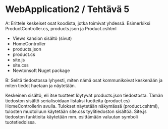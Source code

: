 # WebApplication2 / Tehtävä 5

A: Erittele keskeiset osat koodista, jotka toimivat yhdessä. Esimerkiksi ProductController.cs, products.json ja Product.cshtml

  - Views kansion sisältö (sivut)
  - HomeController
  - products.json
  - product.cs
  - site.js
  - site.css
  - Newtonsoft Nuget package

 
B: Selitä tiedostossa lyhyesti, miten nämä osat kommunikoivat keskenään ja miten tiedot haetaan ja näytetään.

Keskeinen sisältö, eli itse tuotteet löytyvät products.json tiedostosta. Tämän tiedoston sisältö serialisoidaan listaksi tuotteita (product.cs) HomeControllerin avulla. Tulokset näytetään näkymässä (product.cshtml), tulosten muotoiluun käytetään site.css tyylitiedoston sisältöä. Site.js tiedoston funktioita käytetään mm. esittämään valuutan symboli tuotetiedoissa.
